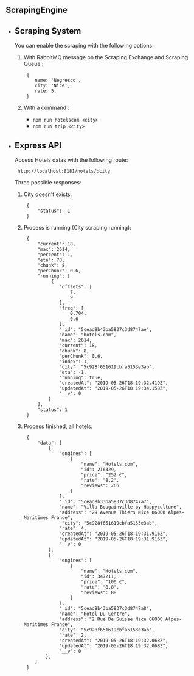 ## **ScrapingEngine**

 - **Scraping System**
	- 

	You can enable the scraping with the following options:

	 1. With RabbitMQ message on the Scraping Exchange and Scraping Queue :
		 
			 {
				name: 'Negresco',
				city: 'Nice',
				rate: 5,
			 }
	2. With a command :
				
		- `npm run hotelscom <city>`
		- `npm run trip <city>`

 - **Express API**
	 - 

	
	Access Hotels datas with the following route:
	
		http://localhost:8181/hotels/:city
	
	Three possible responses:
	
	1. City doesn't exists:
	 
			{
				"status": -1
			}
	2. Process is running (City scraping running):
	 
			{
			    "current": 18,
			    "max": 2614,
			    "percent": 1,
			    "eta": 78,
			    "chunk": 8,
			    "perChunk": 0.6,
			    "running": [
					 {
			            "offsets": [
			                7,
			                9
			            ],
			            "freq": [
			                0.704,
			                0.6
			            ],
			            "_id": "5cead8b43ba5837c3d8747ae",
			            "name": "hotels.com",
			            "max": 2614,
			            "current": 18,
			            "chunk": 8,
			            "perChunk": 0.6,
			            "index": 1,
			            "city": "5c928f651619cbfa5153e3ab",
			            "eta": -1,
			            "running": true,
			            "createdAt": "2019-05-26T18:19:32.419Z",
			            "updatedAt": "2019-05-26T18:19:34.158Z",
			            "__v": 0
			        }
			    ],
			    "status": 1
			}
	3. Process finished, all hotels:
		
			{
			    "data": [
			        {
			            "engines": [
			                {
			                    "name": "Hotels.com",
			                    "id": 216329,
			                    "price": "252 €",
			                    "rate": "8,2",
			                    "reviews": 266
			                }
			            ],
			            "_id": "5cead8b33ba5837c3d8747a7",
			            "name": "Villa Bougainville by Happyculture",
			            "address": "29 Avenue Thiers Nice 06000 Alpes-Maritimes France",
					     "city": "5c928f651619cbfa5153e3ab",
			            "rate": 4,
			            "createdAt": "2019-05-26T18:19:31.916Z",
			            "updatedAt": "2019-05-26T18:19:31.916Z",
			            "__v": 0
			        },
			        {
			            "engines": [
			                {
			                    "name": "Hotels.com",
			                    "id": 347211,
			                    "price": "100 €",
			                    "rate": "8,8",
			                    "reviews": 88
			                }
			            ],
			            "_id": "5cead8b43ba5837c3d8747a8",
			            "name": "Hotel Du Centre",
			            "address": "2 Rue De Suisse Nice 06000 Alpes-Maritimes France",
			            "city": "5c928f651619cbfa5153e3ab",
			            "rate": 2,
			            "createdAt": "2019-05-26T18:19:32.068Z",
			            "updatedAt": "2019-05-26T18:19:32.068Z",
				        "__v": 0
			       },
			   ]
			}
